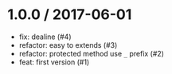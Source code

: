 1.0.0 / 2017-06-01
==================

  * fix: dealine (#4)
  * refactor: easy to extends (#3)
  * refactor: protected method use `_` prefix (#2)
  * feat: first version (#1)
